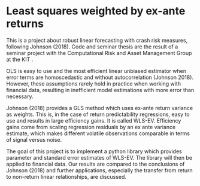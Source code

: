 # Least squares weighted by ex-ante returns 

This is a project about robust linear forecasting with crash risk measures, following Johnson (2018). Code and seminar thesis are the result of a seminar project with the Computational Risk and Asset Management Group at the KIT .

OLS is easy to use and the most efficient linear unbiased estimator when error terms are homoscedastic and without autocorrelation (Johnson 2018). However, these assumptions rarely hold in practice when working with financial data, resulting in inefficient model estimations with more error than necessary.

Johnson (2018) provides a GLS method which uses ex-ante return variance as weights. This is, in the case of return predictability regressions, easy to use and results in large efficiency gains. It is called WLS-EV. Efficiency gains come from scaling regression residuals by an ex ante variance estimate, which makes different volatile observations comparable in terms of signal versus noise.

The goal of this project is to implement a python library which provides parameter and standard error estimates of WLS-EV. The library will then be applied to financial data. Our results are compared to the conclusions of Johnson (2018) and further applications, especially the transfer from return to non-return linear relationships, are discussed.
